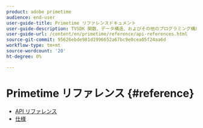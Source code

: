```yaml
---
product: adobe primetime
audience: end-user
user-guide-title: Primetime リファレンスドキュメント
user-guide-description: TVSDK 関数、データ構造、およびその他のプログラミング構成に関する詳細情報を提供します。
user-guide-url: /content/en/primetime/reference/api-references.html
source-git-commit: 95626ebde981d1996652a67bc9e0cea05f24aa6d
workflow-type: tm+mt
source-wordcount: '20'
ht-degree: 0%

---
```



# Primetime リファレンス {#reference}

+ [API リファレンス](api-references.md)
+ [仕様](specifications.md)